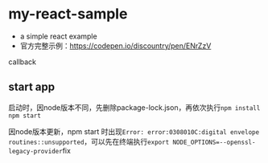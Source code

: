 # my-react-sample
- a simple react example
- 官方完整示例：https://codepen.io/discountry/pen/ENrZzV

callback

## start app
启动时，因node版本不同，先删除package-lock.json，再依次执行`npm install` `npm start`

因node版本更新，npm start 时出现`Error: error:0308010C:digital envelope routines::unsupported`，可以先在终端执行`export NODE_OPTIONS=--openssl-legacy-provider`fix
